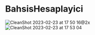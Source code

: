 # BahsisHesaplayici
![CleanShot 2023-02-23 at 17 50 16@2x](https://user-images.githubusercontent.com/62521215/220945103-d0ec7ac5-6e91-47ae-809f-850141d5f2aa.png)
![CleanShot 2023-02-23 at 17 53 04](https://user-images.githubusercontent.com/62521215/220945126-4c833aab-6ef9-4d35-8685-cf7a1f5e3f14.gif)
